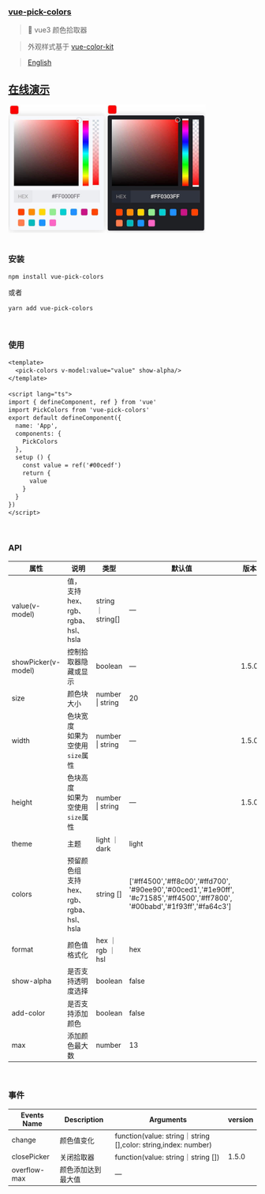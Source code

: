 ### [vue-pick-colors](https://github.com/qiuzongyuan/vue-pick-colors)
>  🎉 vue3 颜色拾取器

> 外观样式基于 [vue-color-kit](https://github.com/anish2690/vue-color-kit)


> [English ](https://github.com/qiuzongyuan/vue-pick-colors)

## [在线演示](https://qiuzongyuan.github.io/vue-pick-colors/)

<div style="display: flex">
    <img src="./images/effect-light.png" style="width:200px;" />
    <img src="./images/effect-dark.png" style="width:200px;" />
</div>

<br/>

### 安装

```
npm install vue-pick-colors
```
或者
```
yarn add vue-pick-colors
```

<br/>

### 使用

```vue
<template>
  <pick-colors v-model:value="value" show-alpha/>
</template>

<script lang="ts">
import { defineComponent, ref } from 'vue'
import PickColors from 'vue-pick-colors'
export default defineComponent({
  name: 'App',
  components: {
    PickColors
  },
  setup () {
    const value = ref('#00cedf')
    return {
      value
    }
  }
})
</script>
```
<br/>

### API

| 属性                | 说明                                         | 类型               | 默认值                                                       | 版本  |
| ------------------- | -------------------------------------------- | ------------------ | ------------------------------------------------------------ | ----- |
| value(v-model)      | 值，<br/>支持hex、rgb、rgba、hsl、hsla       | string ｜ string[] | —                                                            |       |
| showPicker(v-model) | 控制拾取器隐藏或显示                         | boolean            | —                                                            | 1.5.0 |
| size                | 颜色块大小                                   | number \| string   | 20                                                           |       |
| width               | 色块宽度<br />如果为空使用 `size`属性        | number \| string   | —                                                            | 1.5.0 |
| height              | 色块高度<br />如果为空使用 `size`属性        | number \| string   | —                                                            | 1.5.0 |
| theme               | 主题                                         | light ｜ dark      | light                                                        |       |
| colors              | 预留颜色组<br/>支持hex、rgb、rgba、hsl、hsla | string []          | ['#ff4500','#ff8c00','#ffd700', '#90ee90','#00ced1','#1e90ff', '#c71585','#ff4500','#ff7800', '#00babd','#1f93ff','#fa64c3'] |       |
| format              | 颜色值格式化                                 | hex ｜ rgb ｜ hsl  | hex                                                          |       |
| show-alpha          | 是否支持透明度选择                           | boolean            | false                                                        |       |
| add-color           | 是否支持添加颜色                             | boolean            | false                                                        |       |
| max                 | 添加颜色最大数                               | number             | 13                                                           |       |                                                                                                                             |


<br/>

### 事件

| Events Name  | Description        | Arguments                                                    | version |
| ------------ | ------------------ | ------------------------------------------------------------ | ------- |
| change       | 颜色值变化         | function(value: string｜string [],color: string,index: number) |         |
| closePicker  | 关闭拾取器         | function(value: string｜string [])                           | 1.5.0   |
| overflow-max | 颜色添加达到最大值 | —                                                            |         |
